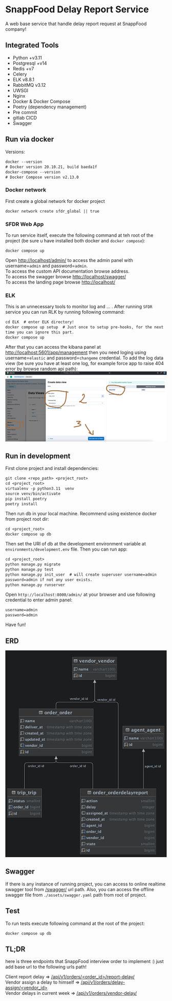 # SnappFood Delay Report Service
A web base service that handle delay report request at SnappFood company!


## Integrated Tools
- Python +v3.11
- Postgresql +v14
- Redis +v7
- Celery
- ELK v8.8.1
- RabbitMQ v3.12
- UWSGI
- Nginx
- Docker & Docker Compose
- Poetry (dependency management)
- Pre commit
- gitlab CICD
- Swagger

## Run via docker
Versions:
```shell
docker --version
# Docker version 20.10.21, build baeda1f
docker-compose --version
# Docker Compose version v2.13.0
```
### Docker network
First create a global network for docker project
```shell
docker network create sfdr_global || true
```
### SFDR Web App
To run service itself, execute the following command at teh root of the project (be sure u have installed both docker and `docker compose`):
```shell
docker compose up
```
Open [http://localhost/admin/](http://localhost/admin/) to access the admin panel with username=`admin` and password=`admin`.
<br>
To access the custom API documentation browse [](http://localhost/api/v1/) address.
<br>
To access the swagger browse [http://localhost/swagger/](http://localhost/swagger/)
<br>
To access the landing page browse [http://localhost/](http://localhost/)

### ELK
This is an unnecessary tools to monitor log and ... . After running `SFDR` service you can run RLK by running following command:
```shell
cd ELK  # enter ELK directory!
docker compose up setup  # Just once to setup pre-hooks, for the next time you can ignore this part.
docker compose up
```
After that you can access the kibana panel at [http://localhost:5601/app/management](http://localhost:5601/app/management)
then you need loging using username=`elastic` and password=`changeme` credential. To add the log data view (be sure you have at least one log, for example force app to raise 404 error by browse random api path):
![kibana_add_snappfood_data_view](./assets/kibana_add_snappfood_data_view.png)

## Run in development
First clone project and install dependencies:
```shell
git clone <repo_path> <project_root>
cd <project_root>
virtualenv -p python3.11  venv
source venv/bin/activate
pip install poetry
poetry install
```
Then run db in your local machine. Recommend using existence docker from project root dir:
```shell
cd <project_root>
docker compose up db
```
Then set the URI of db at the development environment variable at `environments/development.env` file. Then you can run app:
```shell
cd <project_root>
python manage.py migrate
python manage.py test
python manage.py init_user  # will create superuser username=admin  password=admin if not any user exists.
python manage.py runserver
```
Open `http://localhost:8000/admin/` at your browser and use following credential to enter admin panel:
```text
username=admin
password=admin
```
Have fun!

## ERD
![SFDR_DB_DIAGRAM](assets/sfdr_erd.png)

## Swagger
If there is any instance of running project, you can access to online realtime swagger tool from [/swagger/](/swagger/) url path.
Also, you can access the offline swagger file from `./assets/swagger.yaml` path from root of project.

## Test
To run tests execute following command at the root of the project:
```shell
docker compose up db
```

## TL;DR
here is three endpoints that SnappFood interview order to implement :) just add base url to the following urls path!

Client report delay => [/api/v1/orders/<order_id>/report-delay/](/api/v1/orders/<order_id>/report-delay/)
<br>
Vendor assign a delay to himself => [/api/v1/orders/delay-assign/<vendor_id>](/api/v1/orders/delay-assign/<vendor_id>)
<br>
Vendor delays in current week => [/api/v1/orders/vendor-delay/](/api/v1/orders/vendor-delay/)
